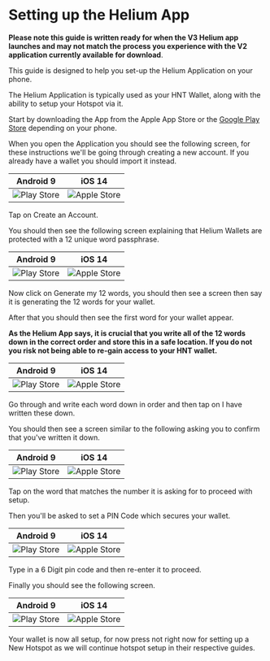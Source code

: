 # Setting up the Helium App

**Please note this guide is written ready for when the V3 Helium app launches and may not match the process you experience with the V2 application currently available for download**.

This guide is designed to help you set-up the Helium Application on your phone.

The Helium Application is typically used as your HNT Wallet, along with the ability to setup your Hotspot via it.

Start by downloading the App from the Apple App Store or the [Google Play Store](https://play.google.com/store/apps/details?id=com.helium.wallet) depending on your phone.

When you open the Application you should see the following screen, for these instructions we'll be going through creating a new account. If you already have a wallet you should import it instead.

| Android 9 | iOS 14 |
| --- | ---  |
| ![Play Store](../media/screenshots/android/ha-setup-1.jpg  ':size=350') | ![Apple Store](../media/screenshots/ios/ph.png  ':size=350') |

Tap on Create an Account.

You should then see the following screen explaining that Helium Wallets are protected with a 12 unique word passphrase.

| Android 9 | iOS 14 |
| --- | ---  |
| ![Play Store](../media/screenshots/android/ha-setup-2.jpg  ':size=350') | ![Apple Store](../media/screenshots/ios/ph.png  ':size=350') |

Now click on Generate my 12 words, you should then see a screen then say it is generating the 12 words for your wallet.

After that you should then see the first word for your wallet appear.

**As the Helium App says, it is crucial that you write all of the 12 words down in the correct order and store this in a safe location. If you do not you risk not being able to re-gain access to your HNT wallet.**

| Android 9 | iOS 14 |
| --- | ---  |
| ![Play Store](../media/screenshots/android/ha-setup-4.jpg  ':size=350') | ![Apple Store](../media/screenshots/ios/ph.png  ':size=350') |

Go through and write each word down in order and then tap on I have written these down.

You should then see a screen similar to the following asking you to confirm that you've written it down.

| Android 9 | iOS 14 |
| --- | ---  |
| ![Play Store](../media/screenshots/android/ha-setup-5.jpg  ':size=350') | ![Apple Store](../media/screenshots/ios/ph.png  ':size=350') |

Tap on the word that matches the number it is asking for to proceed with setup.

Then you'll be asked to set a PIN Code which secures your wallet.

| Android 9 | iOS 14 |
| --- | ---  |
| ![Play Store](../media/screenshots/android/ha-setup-6.jpg  ':size=350') | ![Apple Store](../media/screenshots/ios/ph.png  ':size=350') |

Type in a 6 Digit pin code and then re-enter it to proceed.

Finally you should see the following screen.

| Android 9 | iOS 14 |
| --- | ---  |
| ![Play Store](../media/screenshots/android/ha-setup-7.jpg  ':size=350') | ![Apple Store](../media/screenshots/ios/ph.png  ':size=350') |

Your wallet is now all setup, for now press not right now for setting up a New Hotspot as we will continue hotspot setup in their respective guides.
